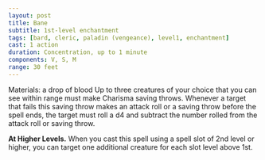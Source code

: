 ```yaml
---
layout: post
title: Bane
subtitle: 1st-level enchantment
tags: [bard, cleric, paladin (vengeance), level1, enchantment]
cast: 1 action
duration: Concentration, up to 1 minute
components: V, S, M
range: 30 feet
---
```

Materials: a drop of blood
Up to three creatures of your choice that you can see within range must make Charisma saving throws. Whenever a target that fails this saving throw makes an attack roll or a saving throw before the spell ends, the target must roll a d4 and subtract the number rolled from the attack roll or saving throw.

**At Higher Levels.** When you cast this spell using a spell slot of 2nd level or higher, you can target one additional creature for each slot level above 1st.